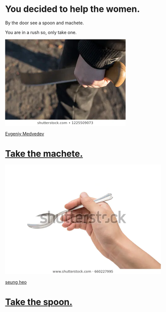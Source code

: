 # You decided to help the women.

By the door see a spoon and machete. 

You are in a rush so, only take one. 

![knife](machete.jpg)

[Evgeniy Medvedev](https://www.shutterstock.com/g/EvgeniyMedvedev)

# [Take the machete.](big-knife.md)

![spoon](spoon.jpg)

[seung heo](https://www.shutterstock.com/g/hbkidz)

# [Take the spoon.](spoon.md)